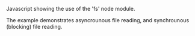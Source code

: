 Javascript showing the use of the 'fs' node module.

The example demonstrates asyncrounous file reading, and synchrounous (blocking) file reading.